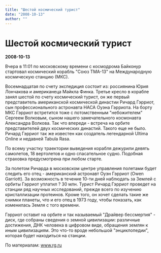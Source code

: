 ```yaml
---
title: "Шестой космический турист"
date: "2008-10-13"
author: ""
---
```


# Шестой космический турист

**2008-10-13** 

Вчера в 11:01 по московскому времени с космодрома Байконур стартовал космический корабль "Союз ТМА-13" на Международную космическую станцию (МКС).

Восемнадцатая по счету экспедиция состоит из: россиянина Юрия Лончакова и американеца Майкла Финка. Третье кресло в корабле занял шестой по счету космический турист, он же первый представитель американской космической династии Ричард Гэрриот, сын профессионального астронавта НАСА Оуэна Гэрриота. На борту МКС Гэрриот встретится тоже с потомственным "небожителем" Сергеем Волковым, сыном нашего замечательного космонавта Александра Волкова. Так что впереди - встреча на орбите представителей двух космических династий. Такого еще не было. Ричард Гэрриот так же известен как создатель легендарной Ultima Online и недавней Tabula Rasa.

По всему участку траектории выведения корабля дежурили девять самолетов, 18 вертолетов и одно спасательное судно. Подобная страховка предусмотрена при любом старте.

За полетом Ричарда в московском центре управления полетами будет следить его отец - американский астронавт Оуэн Гэрриот (Owen Garriott). За возможность в течение 10-ти дней наблюдать за Землей с орбиты Гэрриот уплатил ? 30 млн. Турист Ричард Гэрриот проведет на станции ряд научных исследований, прежде всего по изучению кристаллизации протеинов. Кроме того, он хочет сделать такие же снимки планеты, что и его отец в 1973 году, чтобы показать, как изменилась Земля с того времени.

Гэрриот оставит на орбите и так называемый "Драйвер бессмертия" - диск, где собраны сведения о земной цивилизации: различные достижения, ДНК человека в цифровом виде, обращения землян к иным цивилизациям. Это что-то вроде небольшой "энциклопедии", которая будет находиться на станции.

По материалам: www.rg.ru